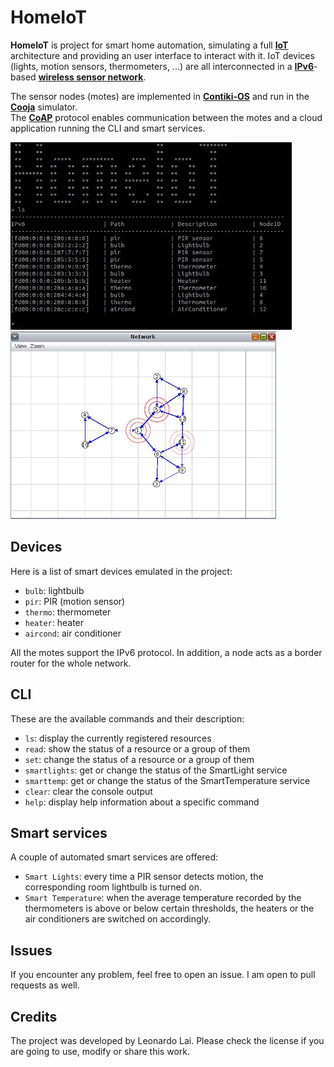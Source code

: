 # HomeIoT

**HomeIoT** is project for smart home automation, simulating a full [**IoT**](https://en.wikipedia.org/wiki/Internet_of_things) architecture and providing an user interface to interact with it.
IoT devices (lights, motion sensors, thermometers, ...) are all interconnected in a [**IPv6**](https://en.wikipedia.org/wiki/IPv6)-based [**wireless sensor network**](https://en.wikipedia.org/wiki/Wireless_sensor_network).  

The sensor nodes (motes) are implemented in [**Contiki-OS**](http://www.contiki-os.org/) and run in the [**Cooja**](https://anrg.usc.edu/contiki/index.php/Cooja_Simulator) simulator.  
The [**CoAP**](https://en.wikipedia.org/wiki/Constrained_Application_Protocol) protocol enables communication between the motes and a cloud application running the CLI and smart services.

<p float="left">
<img src="extra/cli.JPG" height="300">
<img src="extra/nodes.JPG" height="300">
</p>

## Devices

Here is a list of smart devices emulated in the project:
- `bulb`: lightbulb
- `pir`: PIR (motion sensor)
- `thermo`: thermometer
- `heater`: heater
- `aircond`: air conditioner  

All the motes support the IPv6 protocol. In addition, a node acts as a border router for the whole network.

## CLI

These are the available commands and their description:
- `ls`: display the currently registered resources
- `read`: show the status of a resource or a group of them
- `set`: change the status of a resource or a group of them
- `smartlights`: get or change the status of the SmartLight service
- `smarttemp`: get or change the status of the SmartTemperature service
- `clear`: clear the console output
- `help`: display help information about a specific command

## Smart services

A couple of automated smart services are offered:
- `Smart Lights`: every time a PIR sensor detects motion, the corresponding room lightbulb is turned on.
- `Smart Temperature`: when the average temperature recorded by the thermometers is above or below certain thresholds, 
the heaters or the air conditioners are switched on accordingly.

## Issues

If you encounter any problem, feel free to open an issue. I am open to pull requests as well.

## Credits

The project was developed by Leonardo Lai. Please check the license if you are going to use, modify or share this work.
